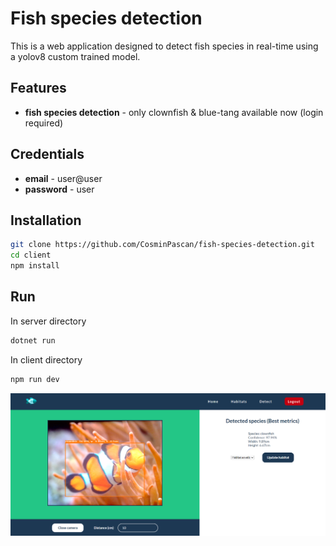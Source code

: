 # Fish species detection 
This is a web application designed to detect fish species in real-time using a yolov8 custom trained model.

## Features
- **fish species detection** - only clownfish & blue-tang available now (login required)

## Credentials
- **email** - user@user
- **password** - user

## Installation

```bash
git clone https://github.com/CosminPascan/fish-species-detection.git
cd client
npm install
```

## Run

In server directory

```bash
dotnet run
```

In client directory

```bash
npm run dev
```

![alt text](ss.png)